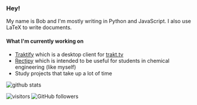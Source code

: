 ### Hey!

My name is Bob and I'm mostly writing in Python and JavaScript. I also use LaTeX to write documents.

#### What I'm currently working on
- [Traktify](https://github.com/CodingBobby/traktify) which is a desktop client for [trakt.tv](https://trakt.tv)
- [Rectipy](https://github.com/CodingBobby/rectipy) which is intended to be useful for students in chemical engineering (like myself)
- Study projects that take up a lot of time

![github stats](https://github-readme-stats.vercel.app/api?username=CodingBobby&hide=contribs&show_icons=true&hide_border=true&title_color=000)

![visitors](https://visitor-badge.glitch.me/badge?page_id=CodingBobby.CodingBobby)
![GitHub followers](https://img.shields.io/github/followers/CodingBobby?style=social) 
